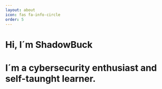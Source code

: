 ```yaml
---
layout: about
icon: fas fa-info-circle
order: 5
---
```

# Hi, I´m ShadowBuck

# I´m a cybersecurity enthusiast and self-taunght learner.

